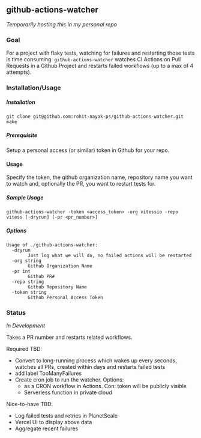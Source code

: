 ## github-actions-watcher

_Temporarily hosting this in my personal repo_

### Goal
For a project with flaky tests, watching for failures and restarting those tests is time consuming.
`github-actions-watcher` watches CI Actions on Pull Requests in a Github Project and restarts failed workflows (up to a max of 4 attempts). 

### Installation/Usage

##### Installation
```
git clone git@github.com:rohit-nayak-ps/github-actions-watcher.git
make
```

##### Prerequisite

Setup a personal access (or similar) token in Github for your repo.

#### Usage

Specify the token, the github organization name, repository name you want to watch and, optionally the PR, you want to restart tests for.

##### Sample Usage
`github-actions-watcher -token <access_token> -org vitessio -repo vitess [-dryrun] [-pr <pr_number>]`

##### Options
```
Usage of ./github-actions-watcher:
  -dryrun
    	Just log what we will do, no failed actions will be restarted
  -org string
    	Github Organization Name
  -pr int
    	Github PR#
  -repo string
    	Github Repository Name
  -token string
    	Github Personal Access Token

```

### Status
_*In Development*_

Takes a PR number and restarts related workflows.

Required TBD:
* Convert to long-running process which wakes up every <N> seconds, watches all PRs, created within <X> days and restarts failed tests
* add label TooManyFailures
* Create cron job to run the watcher. Options:
  * as a CRON workflow in Actions. Con: token will be publicly visible
  * Serverless function in private cloud

Nice-to-have TBD:
* Log failed tests and retries in PlanetScale
* Vercel UI to display above data
* Aggregate recent failures


